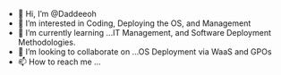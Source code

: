 - 👋 Hi, I’m @Daddeeoh
- 👀 I’m interested in Coding, Deploying the OS, and Management
- 🌱 I’m currently learning ...IT Management, and Software Deployment Methodologies.
- 💞️ I’m looking to collaborate on ...OS Deployment via WaaS and GPOs
- 📫 How to reach me ...

<!---
Daddeeoh/Daddeeoh is a ✨ special ✨ repository because its `README.md` (this file) appears on your GitHub profile.
You can click the Preview link to take a look at your changes.
--->
